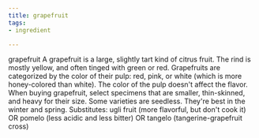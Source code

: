 ```yaml
---
title: grapefruit
tags:
- ingredient

---
```

grapefruit A grapefruit is a large, slightly tart kind of citrus fruit. The rind is mostly yellow, and often tinged with green or red. Grapefruits are categorized by the color of their pulp: red, pink, or white (which is more honey-colored than white). The color of the pulp doesn't affect the flavor. When buying grapefruit, select specimens that are smaller, thin-skinned, and heavy for their size. Some varieties are seedless. They're best in the winter and spring. Substitutes: ugli fruit (more flavorful, but don't cook it) OR pomelo (less acidic and less bitter) OR tangelo (tangerine-grapefruit cross)
